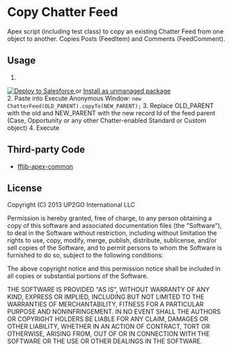 # Copy Chatter Feed  #

Apex script (including test class) to copy an existing Chatter Feed from one object to another. Copies Posts (FeedItem) and Comments (FeedComment).

## Usage ##
  1. <a href="https://githubsfdeploy.herokuapp.com?owner=Up2Go&repo=CopyChatterFeed">
  <img alt="Deploy to Salesforce"
       src="https://raw.githubusercontent.com/afawcett/githubsfdeploy/master/src/main/webapp/resources/img/deploy.png">
</a> or [Install as unmanaged package](https://login.salesforce.com/packaging/installPackage.apexp?p0=04tC0000000jhNF)  
  2. Paste into Execute Anonymous Window: `new ChatterFeed(OLD_PARENT).copyTo(NEW_PARENT);`
  3. Replace OLD_PARENT with the old and NEW_PARENT with the new record Id of the feed parent (Case, Opportunity or any other Chatter-enabled Standard or Custom object)
  4. Execute


## Third-party Code ##

- [fflib-apex-common](https://github.com/financialforcedev/fflib-apex-common)


## License ##

Copyright (C) 2013 UP2GO International LLC

Permission is hereby granted, free of charge, to any person obtaining a
copy of this software and associated documentation files (the
"Software"), to deal in the Software without restriction, including
without limitation the rights to use, copy, modify, merge, publish,
distribute, sublicense, and/or sell copies of the Software, and to
permit persons to whom the Software is furnished to do so, subject to
the following conditions:

The above copyright notice and this permission notice shall be included
in all copies or substantial portions of the Software.

THE SOFTWARE IS PROVIDED "AS IS", WITHOUT WARRANTY OF ANY KIND, EXPRESS
OR IMPLIED, INCLUDING BUT NOT LIMITED TO THE WARRANTIES OF
MERCHANTABILITY, FITNESS FOR A PARTICULAR PURPOSE AND
NONINFRINGEMENT. IN NO EVENT SHALL THE AUTHORS OR COPYRIGHT HOLDERS BE
LIABLE FOR ANY CLAIM, DAMAGES OR OTHER LIABILITY, WHETHER IN AN ACTION
OF CONTRACT, TORT OR OTHERWISE, ARISING FROM, OUT OF OR IN CONNECTION
WITH THE SOFTWARE OR THE USE OR OTHER DEALINGS IN THE SOFTWARE.
